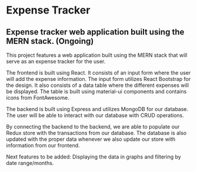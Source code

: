 # Expense Tracker

## Expense tracker web application built using the MERN stack. (Ongoing)

This project features a web application built using the MERN stack that will serve as an expense tracker for the user.

The frontend is built using React. It consists of an input form where the user will add the expense information. The input form utilizes React Bootstrap for the design. It also consists of a data table where the different expenses will be displayed. The table is built using material-ui components and contains icons from FontAwesome.

The backend is built using Express and utilizes MongoDB for our database. The user will be able to interact with our database with CRUD operations.

By connecting the backend to the backend, we are able to populate our Redux store with the transactions from our database. The database is also updated with the proper data whenever we also update our store with information from our frontend.

Next features to be added: 
Displaying the data in graphs and filtering by date range/months. 

